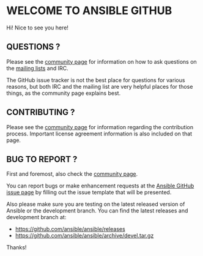 # WELCOME TO ANSIBLE GITHUB

Hi! Nice to see you here!


## QUESTIONS ?

Please see the [community page](http://docs.ansible.com/community.html) for information on how to ask questions on the [mailing lists](http://docs.ansible.com/community.html#mailing-list-information) and IRC.

The GitHub issue tracker is not the best place for questions for various reasons, but both IRC and the mailing list are very helpful places for those things, as the community page explains best.


## CONTRIBUTING ?

Please see the [community page](http://docs.ansible.com/community.html) for information regarding the contribution process. Important license agreement information is also included on that page.


## BUG TO REPORT ?

First and foremost, also check the [community page](http://docs.ansible.com/community.html).

You can report bugs or make enhancement requests at the [Ansible GitHub issue page](http://github.com/ansible/ansible/issues/new) by filling out the issue template that will be presented.

Also please make sure you are testing on the latest released version of Ansible or the development branch. You can find the latest releases and development branch at:

- https://github.com/ansible/ansible/releases
- https://github.com/ansible/ansible/archive/devel.tar.gz

Thanks!
